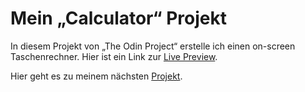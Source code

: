 # Mein „Calculator“ Projekt
In diesem Projekt von „The Odin Project“ erstelle ich einen on-screen Taschenrechner.
Hier ist ein Link zur [Live Preview](https://tomsoerr.github.io/odin-calculator/).

Hier geht es zu meinem nächsten [Projekt]().
